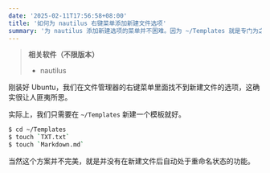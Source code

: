```yaml
---
date: '2025-02-11T17:56:58+08:00'
title: '如何为 nautilus 右键菜单添加新建文件选项'
summary: '为 nautilus 添加新建选项的菜单并不困难。因为 ~/Templates 就是专门为之服务的。' 
---
```


> **相关软件（不限版本）**
> - nautilus

刚装好 Ubuntu，我们在文件管理器的右键菜单里面找不到新建文件的选项，这确实很让人匪夷所思。

实际上，我们只需要在 `~/Templates` 新建一个模板就好。

```bash
$ cd ~/Templates
$ touch `TXT.txt`
$ touch `Markdown.md`
```

当然这个方案并不完美，就是并没有在新建文件后自动处于重命名状态的功能。
